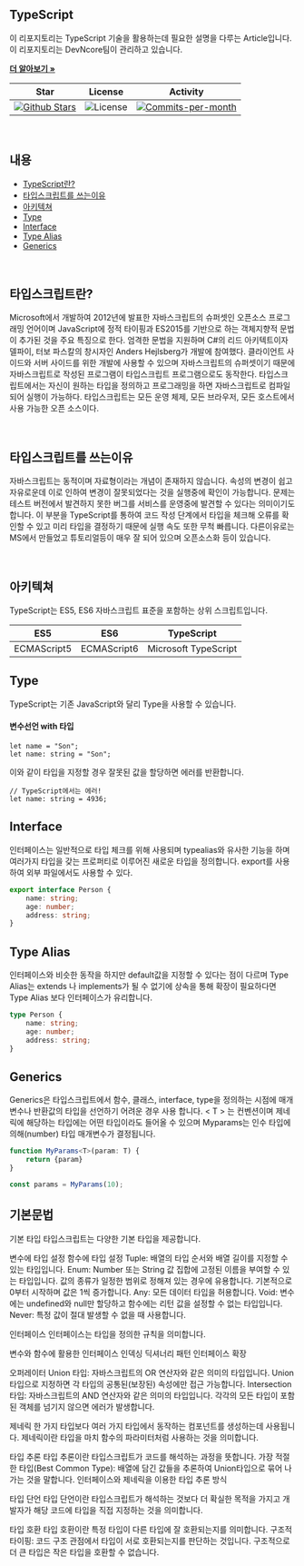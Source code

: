 ## TypeScript
  
이 리포지토리는 TypeScript 기술을 활용하는데 필요한 설명을 다루는 Article입니다. <br />
이 리포지토리는 DevNcore팀이 관리하고 있습니다.  

<a href="https://github.com/devncore/devncore"><strong>더 알아보기 »</strong></a>
  
| Star | License | Activity |
|:----:|:-------:|:--------:|
| <a href="https://github.com/devncore/wpf-code-rules/stargazers"><img src="https://img.shields.io/github/stars/devncore/wpf-code-rules" alt="Github Stars"></a> | <img src="https://img.shields.io/github/license/devncore/wpf-code-rules" alt="License"> | <a href="https://github.com/devncore/wpf-code-rules/pulse"><img src="https://img.shields.io/github/commit-activity/m/devncore/wpf-code-rules" alt="Commits-per-month"></a> |

<br />

## 내용
- [TypeScript란?](#타입스크립트란)
- [타입스크립트를 쓰는이유](#타입스크립트를-쓰는이유)
- [아키텍쳐](#아키텍쳐)
- [Type](#type)
- [Interface](#Interface)
- [Type Alias](#Type-Alias)
- [Generics](#Generics)

<br />

## 타입스크립트란?
Microsoft에서 개발하여 2012년에 발표한 자바스크립트의 슈퍼셋인 오픈소스 프로그래밍 언어이며 JavaScript에 정적 타이핑과 ES2015를 기반으로 하는 객체지향적 문법이 추가된 것을 주요 특징으로 한다. 엄격한 문법을 지원하며 C#의 리드 아키텍트이자 델파이, 터보 파스칼의 창시자인 Anders Hejlsberg가 개발에 참여했다. 클라이언트 사이드와 서버 사이드를 위한 개발에 사용할 수 있으며 자바스크립트의 슈퍼셋이기 때문에 자바스크립트로 작성된 프로그램이 타입스크립트 프로그램으로도 동작한다. 타입스크립트에서는 자신이 원하는 타입을 정의하고 프로그래밍을 하면 자바스크립트로 컴파일되어 실행이 가능하다. 타입스크립트는 모든 운영 체제, 모든 브라우저, 모든 호스트에서 사용 가능한 오픈 소스이다.

<br />

## 타입스크립트를 쓰는이유
자바스크립트는 동적이며 자료형이라는 개념이 존재하지 않습니다.
속성의 변경이 쉽고 자유로운데 이로 인하여 변경이 잘못되었다는 것을 실행중에 확인이 가능합니다.
문제는 테스트 버전에서 발견하지 못한 버그를 서비스를 운영중에 발견할 수 있다는 의미이기도 합니다.
이 부분을 TypeScript를 통하여 코드 작성 단계에서 타입을 체크해 오류를 확인할 수 있고 미리 타입을 결정하기 때문에 실행 속도 또한 무척 빠릅니다.
다른이유로는 MS에서 만들었고 튜토리얼등이 매우 잘 되어 있으며 오픈소스화 등이 있습니다.

<br />

## 아키텍쳐
TypeScript는 ES5, ES6 자바스크립트 표준을 포함하는 상위 스크립트입니다.

| ES5 | ES6 | TypeScript |
|:----:|:----:|:----:|
| ECMAScript5 | ECMAScript6 | Microsoft TypeScript |

## Type
TypeScript는 기존 JavaScript와 달리 Type을 사용할 수 있습니다.

#### 변수선언 with 타입

```
let name = "Son";
let name: string = "Son";
```
이와 같이 타입을 지정할 경우 잘못된 값을 할당하면 에러를 반환합니다.
```
// TypeScript에서는 에러!
let name: string = 4936;
```

## Interface
인터페이스는 일반적으로 타입 체크를 위해 사용되며 typealias와 유사한 기능을 하며 여러가지 타입을 갖는 프로퍼티로 이루어진 새로운 타입을 정의합니다.
export를 사용하여 외부 파일에서도 사용할 수 있다.

```typescript
export interface Person {
	name: string;
  	age: number;
  	address: string;
}
```

## Type Alias
인터페이스와 비슷한 동작을 하지만 default값을 지정할 수 있다는 점이 다르며 Type Alias는 extends 나 implements가 될 수 없기에 상속을 통해 확장이 필요하다면 Type Alias 보다 인터페이스가 유리합니다.

```typescript
type Person {
	name: string;
  	age: number;
  	address: string;
}
```

## Generics
Generics은 타입스크립트에서 함수, 클래스, interface, type을 정의하는 시점에 매개변수나 반환값의 타입을 선언하기 어려운 경우 사용 합니다.
< T > 는 컨벤션이며 제네릭에 해당하는 타입에는 어떤 타입이라도 들어올 수 있으며 Myparams는 인수 타입에 의해(number) 타입 매개변수가 결정됩니다.

``` typescript
function MyParams<T>(param: T) {
	return {param}
}

const params = MyParams(10);
```

## 기본문법

기본 타입
타입스크립트는 다양한 기본 타입을 제공합니다.

변수에 타입 설정
함수에 타입 설정
Tuple: 배열의 타입 순서와 배열 길이를 지정할 수 있는 타입입니다.
Enum: Number 또는 String 값 집합에 고정된 이름을 부여할 수 있는 타입입니다. 값의 종류가 일정한 범위로 정해져 있는 경우에 유용합니다. 기본적으로 0부터 시작하며 값은 1씩 증가합니다.
Any: 모든 데이터 타입을 허용합니다.
Void: 변수에는 undefined와 null만 할당하고 함수에는 리턴 값을 설정할 수 없는 타입입니다.
Never: 특정 값이 절대 발생할 수 없을 때 사용합니다.


인터페이스
인터페이스는 타입을 정의한 규칙을 의미합니다.

변수와 함수에 활용한 인터페이스
인덱싱
딕셔너리 패턴
인터페이스 확장


오퍼레이터
Union 타입: 자바스크립트의 OR 연산자와 같은 의미의 타입입니다. Union 타입으로 지정하면 각 타입의 공통된(보장된) 속성에만 접근 가능합니다.
Intersection 타입: 자바스크립트의 AND 연산자와 같은 의미의 타입입니다. 각각의 모든 타입이 포함된 객체를 넘기지 않으면 에러가 발생합니다.


제네릭
한 가지 타입보다 여러 가지 타입에서 동작하는 컴포넌트를 생성하는데 사용됩니다. 제네릭이란 타입을 마치 함수의 파라미터처럼 사용하는 것을 의미합니다.

타입 추론
타입 추론이란 타입스크립트가 코드를 해석하는 과정을 뜻합니다.
가장 적절한 타입(Best Common Type): 배열에 담긴 값들을 추론하여 Union타입으로 묶어 나가는 것을 말합니다.
인터페이스와 제네릭을 이용한 타입 추론 방식


타입 단언
타입 단언이란 타입스크립트가 해석하는 것보다 더 확실한 목적을 가지고 개발자가 해당 코드에 타입을 직접 지정하는 것을 의미합니다.

타입 호환
타입 호환이란 특정 타입이 다른 타입에 잘 호환되는지를 의미합니다.
구조적 타이핑: 코드 구조 관점에서 타입이 서로 호환되는지를 판단하는 것입니다. 구조적으로 더 큰 타입은 작은 타입을 호환할 수 없습니다.


